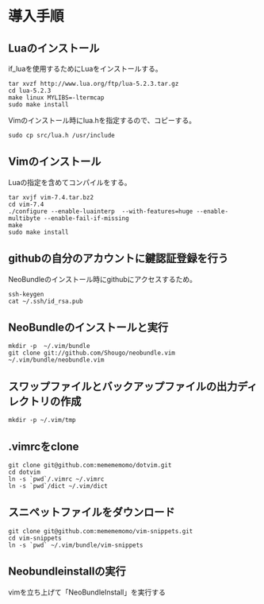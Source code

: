 # 導入手順

## Luaのインストール

if_luaを使用するためにLuaをインストールする。

    tar xvzf http://www.lua.org/ftp/lua-5.2.3.tar.gz
    cd lua-5.2.3
    make linux MYLIBS=-ltermcap
    sudo make install

Vimのインストール時にlua.hを指定するので、コピーする。

    sudo cp src/lua.h /usr/include

## Vimのインストール

Luaの指定を含めてコンパイルをする。

    tar xvjf vim-7.4.tar.bz2
    cd vim-7.4
    ./configure --enable-luainterp  --with-features=huge --enable-multibyte --enable-fail-if-missing
    make
    sudo make install

## githubの自分のアカウントに鍵認証登録を行う

NeoBundleのインストール時にgithubにアクセスするため。

    ssh-keygen
    cat ~/.ssh/id_rsa.pub

## NeoBundleのインストールと実行

    mkdir -p  ~/.vim/bundle
    git clone git://github.com/Shougo/neobundle.vim ~/.vim/bundle/neobundle.vim

## スワップファイルとバックアップファイルの出力ディレクトリの作成

    mkdir -p ~/.vim/tmp


## .vimrcをclone

    git clone git@github.com:memememomo/dotvim.git
    cd dotvim
    ln -s `pwd`/.vimrc ~/.vimrc
    ln -s `pwd`/dict ~/.vim/dict


## スニペットファイルをダウンロード

    git clone git@github.com:memememomo/vim-snippets.git
    cd vim-snippets
    ln -s `pwd` ~/.vim/bundle/vim-snippets

## Neobundleinstallの実行

vimを立ち上げて「NeoBundleInstall」を実行する

